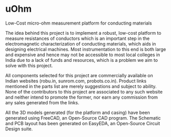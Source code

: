 # uOhm
Low-Cost micro-ohm measurement platform for conducting materials

  The idea behind this project is to implement a robust, low-cost platform to measure resistances of conductors which is an important step in the electromagnetic characterization of conducting materials, which aids in designing electrical machines. Most instrumentation to this end is both large and expensive and hence may not be accessible to most local colleges in India due to a lack of funds and resources, which is a problem we aim to solve with this project.

All components selected for this project are commercially available on Indian websites (robu.in, sunrom.com, probots.co.in). Product links mentioned in the parts list are merely suggestions and subject to ability. None of the contributors to this project are associated to any such website and neither intend to promote the former, nor earn any commission from any sales generated from the links.

All the 3D models generated (for the platform and casing) have been generated using FreeCAD, an Open-Source CAD program.
The Schematic and PCB layout has been generated on EasyEDA, an Open-Source Circuit Design suite.
